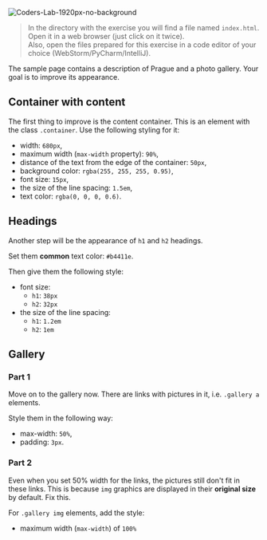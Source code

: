![Coders-Lab-1920px-no-background](https://user-images.githubusercontent.com/30623667/104709394-2cabee80-571f-11eb-9518-ea6a794e558e.png)


> In the directory with the exercise you will find a file named `index.html`. Open it in a web browser (just click on it twice).  
> Also, open the files prepared for this exercise in a code editor of your choice (WebStorm/PyCharm/IntelliJ).


The sample page contains a description of Prague and a photo gallery. Your goal is to improve its appearance.


## Container with content

The first thing to improve is the content container. This is an element with the class `.container`.
Use the following styling for it:

- width: `680px`,
- maximum width (`max-width` property): `90%`,
- distance of the text from the edge of the container: `50px`,
- background color: `rgba(255, 255, 255, 0.95)`,
- font size: `15px`,
- the size of the line spacing: `1.5em`,
- text color: `rgba(0, 0, 0, 0.6)`.


## Headings

Another step will be the appearance of `h1` and `h2` headings.

Set them **common** text color: `#b4411e`.

Then give them the following style:
- font size: 
  - `h1`: `38px`
  - `h2`: `32px`
- the size of the line spacing: 
  - `h1`: `1.2em`
  - `h2`: `1em`


## Gallery

### Part 1

Move on to the gallery now. There are links with pictures in it, i.e. `.gallery a` elements.

Style them in the following way:
- max-width: `50%`,
- padding: `3px`.


### Part 2

Even when you set 50% width for the links, the pictures still don't fit in these links. This is because `img` graphics are displayed in their **original size** by default. Fix this.

For `.gallery img` elements, add the style:
- maximum width (`max-width`) of `100%`
